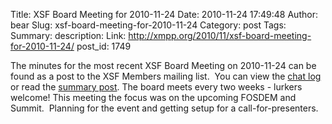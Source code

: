 Title: XSF Board Meeting for 2010-11-24
Date: 2010-11-24 17:49:48
Author: bear
Slug: xsf-board-meeting-for-2010-11-24
Category: post
Tags: 
Summary: description:
Link: http://xmpp.org/2010/11/xsf-board-meeting-for-2010-11-24/
post_id: 1749


The minutes for the most recent XSF Board Meeting on 2010-11-24 can be found as a post to the XSF Members mailing list.  You can view the [chat log](:5290/muc_log/muc.xmpp.org/xsf/101124/) or read the [summary post](http://mail.jabber.org/pipermail/members/2010-November/006085.html). The board meets every two weeks - lurkers welcome! This meeting the focus was on the upcoming FOSDEM and Summit.  Planning for the event and getting setup for a call-for-presenters.
